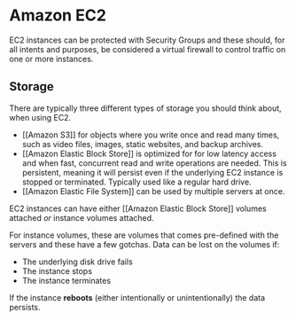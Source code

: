 # Amazon EC2

EC2 instances can be protected with Security Groups and these should, for all intents and purposes, be considered a virtual firewall to control traffic on one or more instances.


## Storage

There are typically three different types of storage you should think about, when using EC2.

- [[Amazon S3]] for objects where you write once and read many times, such as video files, images, static websites, and backup archives.
- [[Amazon Elastic Block Store]] is optimized for for low latency access and when fast, concurrent read and write operations are needed. This is persistent, meaning it will persist even if the underlying EC2 instance is stopped or terminated. Typically used like a regular hard drive.
- [[Amazon Elastic File System]] can be used by multiple servers at once.



EC2 instances can have either [[Amazon Elastic Block Store]] volumes attached *or* instance volumes attached.

For instance volumes, these are volumes that comes pre-defined with the servers and these have a few gotchas. Data can be lost on the volumes if:

- The underlying disk drive fails
- The instance stops
- The instance terminates

If the instance **reboots** (either intentionally or unintentionally) the data persists.